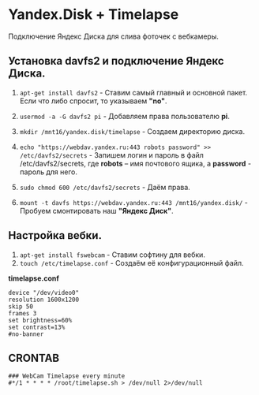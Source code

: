 # Yandex.Disk + Timelapse
Подключение Яндекс Диска для слива фоточек с вебкамеры.


## Установка davfs2 и подключение Яндекс Диска.
1) `apt-get install davfs2` - Ставим самый главный и основной пакет. Eсли что либо спросит, то указываем **"no"**.

2) `usermod -a -G davfs2 pi` - Добавляем права пользователю **pi**.

3) `mkdir /mnt16/yandex.disk/timelapse` - Создаем директорию диска.

4) `echo "https://webdav.yandex.ru:443 robots password" >> /etc/davfs2/secrets` - Запишем логин и пароль в файл /etc/davfs2/secrets, где **robots** – имя почтового ящика, а **password** - пароль для него.

5) `sudo chmod 600 /etc/davfs2/secrets` - Даём права.

6) `mount -t davfs https://webdav.yandex.ru:443 /mnt16/yandex.disk/` - Пробуем смонтировать наш **"Яндекс Диск"**.

## Настройка вебки.

1) ``apt-get install fswebcam`` - Ставим софтину для вебки.
2) ``touch /etc/timelapse.conf`` - Создаём её конфигурационный файл.

**timelapse.conf**

    device "/dev/video0"
    resolution 1600x1200
    skip 50
    frames 3
    set brightness=60%
    set contrast=13%
    #no-banner

## CRONTAB ###

    ### WebCam Timelapse every minute
    #*/1 * * * * /root/timelapse.sh > /dev/null 2>/dev/null
